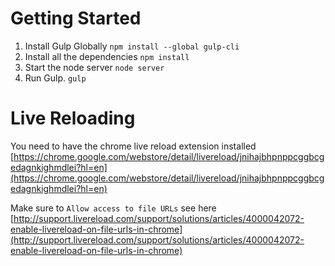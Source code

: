 # Getting Started
1. Install Gulp Globally `npm install --global gulp-cli`
2. Install all the dependencies `npm install`
3. Start the node server `node server`
4. Run Gulp. `gulp`


# Live Reloading	
You need to have the chrome live reload extension installed
[https://chrome.google.com/webstore/detail/livereload/jnihajbhpnppcggbcgedagnkighmdlei?hl=en](https://chrome.google.com/webstore/detail/livereload/jnihajbhpnppcggbcgedagnkighmdlei?hl=en)

Make sure to `Allow access to file URLs` see here
[http://support.livereload.com/support/solutions/articles/4000042072-enable-livereload-on-file-urls-in-chrome](http://support.livereload.com/support/solutions/articles/4000042072-enable-livereload-on-file-urls-in-chrome)